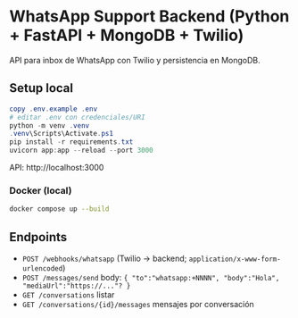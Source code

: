 # WhatsApp Support Backend (Python + FastAPI + MongoDB + Twilio)

API para inbox de WhatsApp con Twilio y persistencia en MongoDB.

## Setup local
```powershell
copy .env.example .env
# editar .env con credenciales/URI
python -m venv .venv
.venv\Scripts\Activate.ps1
pip install -r requirements.txt
uvicorn app:app --reload --port 3000
```
API: http://localhost:3000

### Docker (local)
```bash
docker compose up --build
```

## Endpoints
- `POST /webhooks/whatsapp` (Twilio → backend; `application/x-www-form-urlencoded`)
- `POST /messages/send` body: `{ "to":"whatsapp:+NNNN", "body":"Hola", "mediaUrl":"https://..."? }`
- `GET /conversations` listar
- `GET /conversations/{id}/messages` mensajes por conversación
